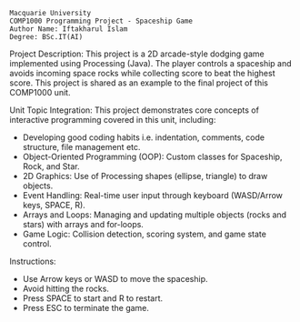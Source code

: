 	Macquarie University
	COMP1000 Programming Project - Spaceship Game
	Author Name: Iftakharul Islam
	Degree: BSc.IT(AI)
 
Project Description:
This project is a 2D arcade-style dodging game implemented using Processing (Java).
The player controls a spaceship and avoids incoming space rocks while collecting score to beat the highest score.
This project is shared as an example to the final project of this COMP1000 unit.

Unit Topic Integration:
This project demonstrates core concepts of interactive programming covered in this unit, including:

 - Developing good coding habits i.e. indentation, comments, code structure, file management etc.
 - Object-Oriented Programming (OOP): Custom classes for Spaceship, Rock, and Star.
 - 2D Graphics: Use of Processing shapes (ellipse, triangle) to draw objects.
 - Event Handling: Real-time user input through keyboard (WASD/Arrow keys, SPACE, R).
 - Arrays and Loops: Managing and updating multiple objects (rocks and stars) with arrays and for-loops.
 - Game Logic: Collision detection, scoring system, and game state control.
 
Instructions:
 - Use Arrow keys or WASD to move the spaceship.
 - Avoid hitting the rocks.
 - Press SPACE to start and R to restart.
 - Press ESC to terminate the game.
